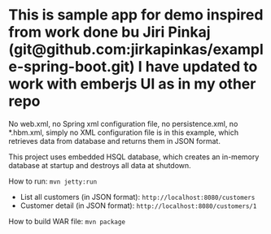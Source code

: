 <h1>This is sample app for demo inspired from work done bu Jiri Pinkaj (git@github.com:jirkapinkas/example-spring-boot.git)
I have updated to work with emberjs UI as in my other repo
</h1>

<p>No web.xml, no Spring xml configuration file, no persistence.xml, 
no *.hbm.xml, simply no XML configuration file is in this example, 
which retrieves data from database and returns them in JSON format.</p>

<p>This project uses embedded HSQL database, which creates an in-memory database at startup and 
destroys all data at shutdown.</p>

<p>
	How to run:
	<code>mvn jetty:run</code>
</p>

<ul>
<li>List all customers (in JSON format): <code>http://localhost:8080/customers</code></li>
<li>Customer detail (in JSON format): <code>http://localhost:8080/customers/1</code></li>
</ul>

<p>
	How to build WAR file:
	<code>mvn package</code>
</p>
